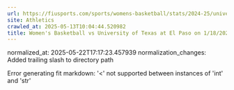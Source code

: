 ```yaml
---
url: https://fiusports.com/sports/womens-basketball/stats/2024-25/university-of-texas-at-el-paso/boxscore/12635/
site: Athletics
crawled_at: 2025-05-13T10:04:44.520982
title: Women's Basketball vs University of Texas at El Paso on 1/18/2025 - Box Score - FIU Athletics
---
```

normalized_at: 2025-05-22T17:17:23.457939
normalization_changes: Added trailing slash to directory path

Error generating fit markdown: '<' not supported between instances of 'int' and 'str'